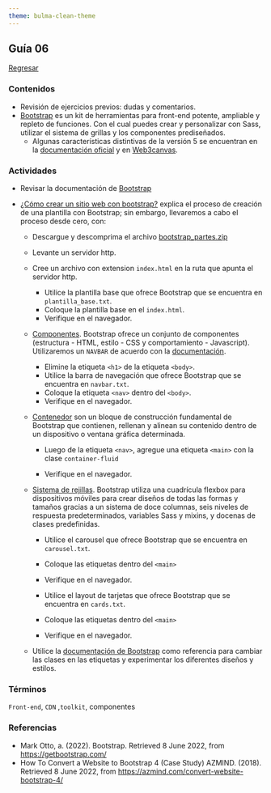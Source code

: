 ```yaml
---
theme: bulma-clean-theme
---
```


## Guía 06

[Regresar](/DAWM/)

### Contenidos

* Revisión de ejercicios previos: dudas y comentarios.
* [Bootstrap](https://getbootstrap.com/) es un kit de herramientas para front-end potente, ampliable y repleto de funciones. Con el cual puedes crear y personalizar con Sass, utilizar el sistema de grillas y los componentes prediseñados.
	- Algunas características distintivas de la versión 5 se encuentran en la [documentación oficial](https://getbootstrap.com/docs/5.0/migration/) y en [Web3canvas](https://web3canvas.com/convert-bootstrap-4-to-5-migration-guide/).


### Actividades

* Revisar la documentación de [Bootstrap](https://getbootstrap.com/docs/5.2/getting-started/introduction/)
* [¿Cómo crear un sitio web con bootstrap?](https://azmind.com/convert-website-bootstrap-4/) explica el proceso de creación de una plantilla con Bootstrap; sin embargo, llevaremos a cabo el proceso desde cero, con:
	
	- Descargue y descomprima el archivo [bootstrap_partes.zip](../ejercicios/bootstrap_partes.zip)
	- Levante un servidor http.
	- Cree un archivo con extension `index.html` en la ruta que apunta el servidor http. 
		+ Utilice la plantilla base que ofrece Bootstrap que se encuentra en `plantilla_base.txt`. 
		+ Coloque la plantilla base en el `index.html`.
		+ Verifique en el navegador. 

	- [Componentes](https://getbootstrap.com/docs/5.2/components/). Bootstrap ofrece un conjunto de componentes (estructura - HTML, estilo - CSS y comportamiento - Javascript). Utilizaremos un `NAVBAR` de acuerdo con la [documentación](https://getbootstrap.com/docs/5.2/components/navbar/).
		+ Elimine la etiqueta `<h1>` de la etiqueta `<body>`.
		+ Utilice la barra de navegación que ofrece Bootstrap que se encuentra en `navbar.txt`. 
		+ Coloque la etiqueta `<nav>` dentro del `<body>`.
		+ Verifique en el navegador. 

	- [Contenedor](https://getbootstrap.com/docs/5.2/layout/containers/) son un bloque de construcción fundamental de Bootstrap que contienen, rellenan y alinean su contenido dentro de un dispositivo o ventana gráfica determinada.
		+ Luego de la etiqueta `<nav>`, agregue una etiqueta `<main>` con la clase `container-fluid`
			> <main class="container-fluid">
		+ Verifique en el navegador. 

	- [Sistema de rejillas](https://getbootstrap.com/docs/5.2/layout/grid/). Bootstrap utiliza una cuadrícula flexbox para dispositivos móviles para crear diseños de todas las formas y tamaños gracias a un sistema de doce columnas, seis niveles de respuesta predeterminados, variables Sass y mixins, y docenas de clases predefinidas.
		+ Utilice el carousel que ofrece Bootstrap que se encuentra en `carousel.txt`. 
		+ Coloque las etiquetas dentro del `<main>`
		+ Verifique en el navegador. 

		+ Utilice el layout de tarjetas que ofrece Bootstrap que se encuentra en `cards.txt`. 
		+ Coloque las etiquetas dentro del `<main>`
		+ Verifique en el navegador. 


	- Utilice la [documentación de Bootstrap](https://getbootstrap.com/docs/5.2/getting-started/introduction/) como referencia para cambiar las clases en las etiquetas y experimentar los diferentes diseños y estilos. 

### Términos

`Front-end`, `CDN` ,`toolkit`, componentes

### Referencias

* Mark Otto, a. (2022). Bootstrap. Retrieved 8 June 2022, from https://getbootstrap.com/
* How To Convert a Website to Bootstrap 4 (Case Study) AZMIND. (2018). Retrieved 8 June 2022, from https://azmind.com/convert-website-bootstrap-4/
